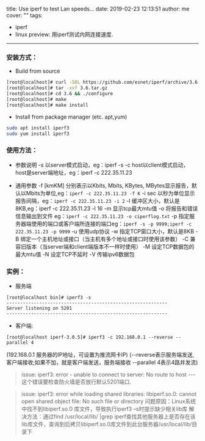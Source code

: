title: Use iperf to test Lan speeds...
date: 2019-02-23 12:13:51
author: me
cover: ""
tags:
  - iperf
  - linux
preview: 用iperf测试内网连接速度.
---

### 安装方式：
- Build from source

```bash
[root@localhost]# curl -SOL https://github.com/esnet/iperf/archive/3.6.tar.gz
[root@localhost]# tar -xvf 3.6.tar.gz
[root@localhost]# cd 3.6 && ./configure
[root@localhost]# make
[root@localhost]# make install
```
- Install from package manager (etc. apt,yum)

```bash
sudo apt install iperf3
sudo yum install iperf3
```

### 使用方法：

- 参数说明
-s 以server模式启动，eg：iperf -s
-c host以client模式启动，host是server端地址，eg：iperf -c 222.35.11.23

- 通用参数
-f [kmKM] 分别表示以Kbits, Mbits, KBytes, MBytes显示报告，默认以Mbits为单位,eg：`iperf -c 222.35.11.23 -f K`
-i sec 以秒为单位显示报告间隔，eg：`iperf -c 222.35.11.23 -i 2`
-l 缓冲区大小，默认是8KB,eg：iperf -c 222.35.11.23 -l 16
-m 显示tcp最大mtu值
-o 将报告和错误信息输出到文件 eg：`iperf -c 222.35.11.23 -o ciperflog.txt`
-p 指定服务器端使用的端口或客户端所连接的端口eg：`iperf -s -p 9999;iperf -c 222.35.11.23 -p 9999`
-u 使用udp协议
-w 指定TCP窗口大小，默认是8KB
-B 绑定一个主机地址或接口（当主机有多个地址或接口时使用该参数）
-C 兼容旧版本（当server端和client端版本不一样时使用）
-M 设定TCP数据包的最大mtu值
-N 设定TCP不延时
-V 传输ipv6数据包
 
### 实例：
- 服务端
```
[root@localhost bin]# iperf3 -s
-----------------------------------------------------------
Server listening on 5201
-----------------------------------------------------------
```
- 客户端:
```
[root@localhost iperf-3.0.5]# iperf3 -c 192.168.0.1 --reverse --parallel 4
```
(192.168.0.1 服务器的IP地址，可设置为推流网卡IP)
(--reverse表示服务端发送, 客户端接收;如果不加，就是客户端发送，服务端接收 --parallel 4表示4路并发流)

> issue: iperf3: error - unable to connect to server: No route to host  --- 这个错误要检查防火墙是否放行默认5201端口.

> issue: iperf3: error while loading shared libraries: libiperf.so.0: cannot open shared object file: No such file or directory
问题原因：Linux系统中找不到libiperf.so.0 库文件，导致执行iperf3 –s时提示缺少相关lib库
解决方法：通过find /usr/local/lib/ |grep iperf查找其他服务器上是否存在该lib库文件，查询到后拷贝libiperf.so.0库文件到此台服务器/usr/local/lib/目录下
